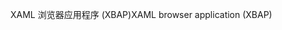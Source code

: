 <span data-ttu-id="9219b-101">XAML 浏览器应用程序 (XBAP)</span><span class="sxs-lookup"><span data-stu-id="9219b-101">XAML browser application (XBAP)</span></span>